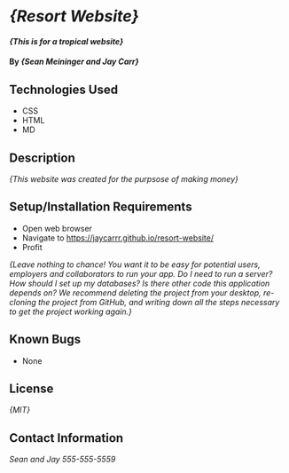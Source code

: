 # _{Resort Website}_

#### _{This is for a tropical website}_

#### By _**{Sean Meininger and Jay Carr}**_

## Technologies Used

* CSS
* HTML
* MD

## Description

_{This website was created for the purpsose of making money}_

## Setup/Installation Requirements

* Open web browser
* Navigate to https://jaycarrr.github.io/resort-website/
* Profit

_{Leave nothing to chance! You want it to be easy for potential users, employers and collaborators to run your app. Do I need to run a server? How should I set up my databases? Is there other code this application depends on? We recommend deleting the project from your desktop, re-cloning the project from GitHub, and writing down all the steps necessary to get the project working again.}_

## Known Bugs

* None

## License

_{MIT}_

## Contact Information

_Sean and Jay 555-555-5559_